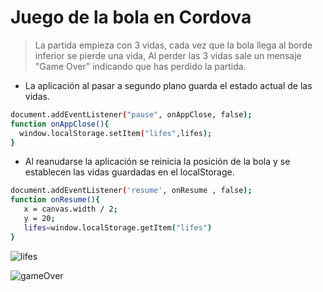 # Juego de la bola en Cordova

>La partida empieza con 3 vidas, cada vez que la bola llega al borde inferior se pierde una vida, Al perder las 3 vidas
sale un mensaje "Game Over" indicando que has perdido la partida.

- La aplicación al pasar a segundo plano guarda el estado actual de las vidas.
```sh
document.addEventListener("pause", onAppClose, false);
function onAppClose(){
  window.localStorage.setItem("lifes",lifes);
}
```

- Al reanudarse la aplicación se reinicia la posición de la bola y se establecen las vidas guardadas en el localStorage.
```sh
document.addEventListener('resume', onResume , false);
function onResume(){
   x = canvas.width / 2;
   y = 20;
   lifes=window.localStorage.getItem("lifes")
}
```
![lifes](https://raw.githubusercontent.com/gerardoDam2/JuegoDemigranteCordova/master/img/2.jpg)

![gameOver](https://raw.githubusercontent.com/gerardoDam2/JuegoDemigranteCordova/master/img/1.jpg)

